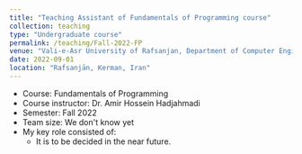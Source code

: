 ```yaml
---
title: "Teaching Assistant of Fundamentals of Programming course"
collection: teaching
type: "Undergraduate course"
permalink: /teaching/Fall-2022-FP
venue: "Vali-e-Asr University of Rafsanjan, Department of Computer Engineering"
date: 2022-09-01
location: "Rafsanjān, Kerman, Iran"
---
```


- Course: Fundamentals of Programming
- Course instructor: Dr. Amir Hossein Hadjahmadi
- Semester: Fall 2022
- Team size: We don't know yet
- My key role consisted of:
  - It is to be decided in the near future.

<!-- ## More Info:
[Github Page](https://github.com/VRU-CE/Design_and_Analysis_of_Algorithms-4002) -->
